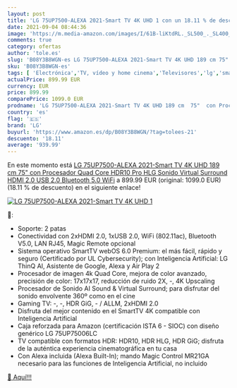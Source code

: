 ```yaml
---
layout: post
title: 'LG 75UP7500-ALEXA 2021-Smart TV 4K UHD 1 con un 18.11 % de descuento'
date: 2021-09-04 08:44:36
image: 'https://m.media-amazon.com/images/I/61B-liKtdRL._SL500_._SL400_.jpg'
comments: true
category: ofertas
author: 'tole.es'
slug: 'B08Y3B8WGN-es LG 75UP7500-ALEXA 2021-Smart TV 4K UHD 189 cm 75" con...'
sku: 'B08Y3B8WGN-es'
tags: [ 'Electrónica','TV, vídeo y home cinema','Televisores','lg','smart','tv', ]
actualPrice: 899.99 EUR
currency: EUR
price: 899.99
comparePrice: 1099.0 EUR
prodname: 'LG 75UP7500-ALEXA 2021-Smart TV 4K UHD 189 cm  75"  con Procesador Quad Core  HDR10 Pro  HLG  Sonido Virtual Surround  HDMI 2.0  USB 2.0  Bluetooth 5.0  WiFi'
country: 'es'
flag: '🇪🇸'
brand: 'LG'
buyurl: 'https://www.amazon.es/dp/B08Y3B8WGN/?tag=tolees-21'
descuento: '18.11'
average: '939.99'
---
```


En este momento está [LG 75UP7500-ALEXA 2021-Smart TV 4K UHD 189 cm  75"  con Procesador Quad Core  HDR10 Pro  HLG  Sonido Virtual Surround  HDMI 2.0  USB 2.0  Bluetooth 5.0  WiFi](https://www.amazon.es/dp/B08Y3B8WGN/?tag=tolees-21) a 899.99 EUR (original: 1099.0 EUR) (18.11 %  de descuento) en el siguiente enlace!

[![LG 75UP7500-ALEXA 2021-Smart TV 4K UHD 1](https://m.media-amazon.com/images/I/61B-liKtdRL._SL500_._SL400_.jpg)](https://www.amazon.es/dp/B08Y3B8WGN/?tag=tolees-21)

🔎:

- Soporte: 2 patas
- Conectividad con 2xHDMI 2.0, 1xUSB 2.0, WiFi (802.11ac), Bluetooth V5.0, LAN RJ45, Magic Remote opcional
- Sistema operativo SmartTV webOS 6.0 Premium: el más fácil, rápido y seguro (Certificado por UL Cybersecurity); con Inteligencia Artificial: LG ThinQ AI, Asistente de Google, Alexa y Air Play 2
- Procesador de imagen 4k Quad Core, mejora de color avanzado, precisión de color: 17x17x17, reducción de ruido 2X, -, 4K Upscaling
- Procesador de Sonido AI Sound & Virtual Surround; para disfrutar del sonido envolvente 360º como en el cine
- Gaming TV: -, -, HDR GiG, - / ALLM, 2xHDMI 2.0
- Disfruta del mejor contenido en el SmartTV 4K compatible con Inteligencia Artificial
- Caja reforzada para Amazon (certificación ISTA 6 - SIOC) con diseño genérico LG 75UP75006LC
- TV compatible con formatos HDR: HDR10, HDR HLG, HDR GiG; disfruta de la auténtica experiencia cinematográfica en tu casa
- Con Alexa incluida (Alexa Built-In); mando Magic Control MR21GA necesario para las funciones de Inteligencia Artificial, no incluido

[🛒 Aquí!!!](https://www.amazon.es/dp/B08Y3B8WGN/?tag=tolees-21)
